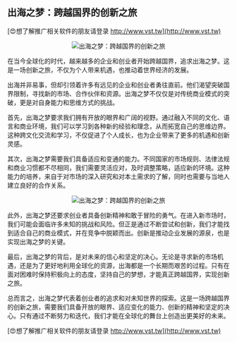 ## **出海之梦：跨越国界的创新之旅**

[😍想了解推广相关软件的朋友请登录 http://www.vst.tw](http://www.vst.tw)

 <center><img src="https://vst.tw/MP4/tuiguang/png/3.png" alt="出海之梦：跨越国界的创新之旅"></center>

在当今全球化的时代，越来越多的企业和创业者开始跨越国界，追求出海之梦。这是一场创新之旅，不仅为个人带来机遇，也推动着世界经济的发展。

出海并非易事，但却引领着许多有远见的企业和创业者勇往直前。他们渴望突破国界限制，寻找新的市场、合作伙伴和资源。出海之梦不仅仅是对传统商业模式的突破，更是对自身能力和思维方式的挑战。

首先，出海之梦要求我们拥有开放的眼界和广阔的视野。通过融入不同的文化、语言和商业环境，我们可以学习到各种新的经验和理念，从而拓宽自己的思维边界。这种跨文化交流和学习，不仅促进了个人成长，也为企业带来了更多的机遇和创新灵感。

其次，出海之梦需要我们具备适应和变通的能力。不同国家的市场规则、法律法规和商业习惯都不尽相同，我们需要灵活应对，及时调整策略，适应新的环境。这种能力的培养，来自于对市场的深入研究和对本土需求的了解，同时也需要与当地人建立良好的合作关系。

 <center><img src="https://vst.tw/MP4/tuiguang/png/4.png" alt="出海之梦：跨越国界的创新之旅"></center>

此外，出海之梦还要求创业者具备创新精神和敢于冒险的勇气。在进入新市场时，我们可能会面临许多未知的挑战和风险。但正是通过不断尝试和创新，我们才能找到适合自己的商业模式，并在竞争中脱颖而出。创新是推动企业发展的源泉，也是实现出海之梦的关键。

最后，出海之梦的背后，是对未来的信心和坚定的决心。无论是寻求新的市场机遇，还是为了更好地利用全球化的资源，出海都是一个长期而艰苦的过程。只有在面对困难时保持积极向上的态度，坚持自己的梦想，才能真正跨越国界，实现创新之旅。

总而言之，出海之梦代表着创业者的追求和对未知世界的探索。这是一场跨越国界的创新之旅，需要我们具备开放的眼界、适应变化的能力、创新的精神和坚定的决心。只有通过不断努力和迭代，我们才能在全球化的舞台上创造出更美好的未来。

[😍想了解推广相关软件的朋友请登录 http://www.vst.tw](http://www.vst.tw)




